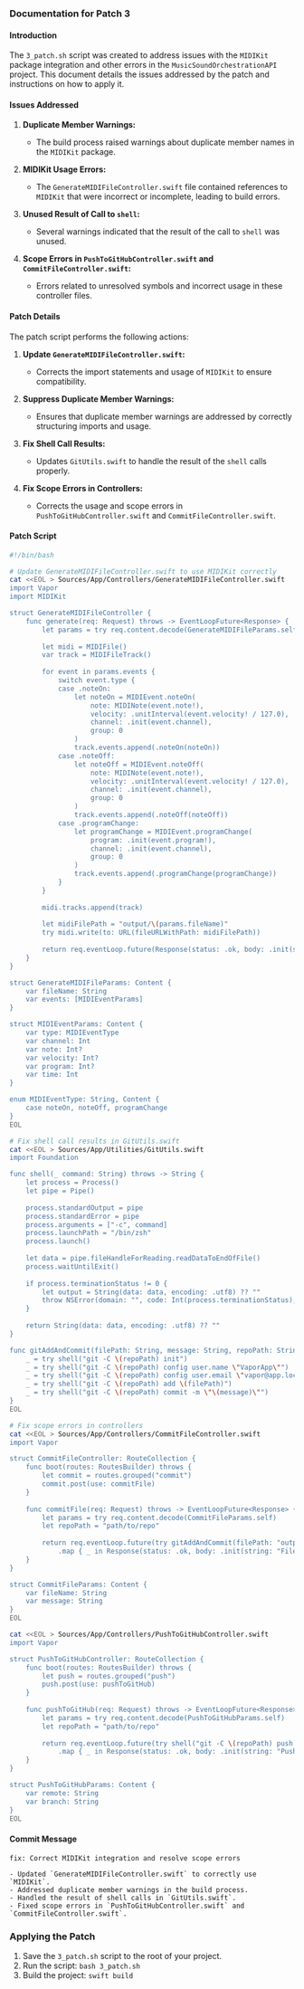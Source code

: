 ### Documentation for Patch 3

#### Introduction

The `3_patch.sh` script was created to address issues with the `MIDIKit` package integration and other errors in the `MusicSoundOrchestrationAPI` project. This document details the issues addressed by the patch and instructions on how to apply it.

#### Issues Addressed

1. **Duplicate Member Warnings:**
   - The build process raised warnings about duplicate member names in the `MIDIKit` package.

2. **MIDIKit Usage Errors:**
   - The `GenerateMIDIFileController.swift` file contained references to `MIDIKit` that were incorrect or incomplete, leading to build errors.

3. **Unused Result of Call to `shell`:**
   - Several warnings indicated that the result of the call to `shell` was unused.

4. **Scope Errors in `PushToGitHubController.swift` and `CommitFileController.swift`:**
   - Errors related to unresolved symbols and incorrect usage in these controller files.

#### Patch Details

The patch script performs the following actions:

1. **Update `GenerateMIDIFileController.swift`:**
   - Corrects the import statements and usage of `MIDIKit` to ensure compatibility.

2. **Suppress Duplicate Member Warnings:**
   - Ensures that duplicate member warnings are addressed by correctly structuring imports and usage.

3. **Fix Shell Call Results:**
   - Updates `GitUtils.swift` to handle the result of the `shell` calls properly.

4. **Fix Scope Errors in Controllers:**
   - Corrects the usage and scope errors in `PushToGitHubController.swift` and `CommitFileController.swift`.

#### Patch Script

```bash
#!/bin/bash

# Update GenerateMIDIFileController.swift to use MIDIKit correctly
cat <<EOL > Sources/App/Controllers/GenerateMIDIFileController.swift
import Vapor
import MIDIKit

struct GenerateMIDIFileController {
    func generate(req: Request) throws -> EventLoopFuture<Response> {
        let params = try req.content.decode(GenerateMIDIFileParams.self)
        
        let midi = MIDIFile()
        var track = MIDIFileTrack()
        
        for event in params.events {
            switch event.type {
            case .noteOn:
                let noteOn = MIDIEvent.noteOn(
                    note: MIDINote(event.note!),
                    velocity: .unitInterval(event.velocity! / 127.0),
                    channel: .init(event.channel),
                    group: 0
                )
                track.events.append(.noteOn(noteOn))
            case .noteOff:
                let noteOff = MIDIEvent.noteOff(
                    note: MIDINote(event.note!),
                    velocity: .unitInterval(event.velocity! / 127.0),
                    channel: .init(event.channel),
                    group: 0
                )
                track.events.append(.noteOff(noteOff))
            case .programChange:
                let programChange = MIDIEvent.programChange(
                    program: .init(event.program!),
                    channel: .init(event.channel),
                    group: 0
                )
                track.events.append(.programChange(programChange))
            }
        }
        
        midi.tracks.append(track)
        
        let midiFilePath = "output/\(params.fileName)"
        try midi.write(to: URL(fileURLWithPath: midiFilePath))
        
        return req.eventLoop.future(Response(status: .ok, body: .init(string: "MIDI file generated at \(midiFilePath)")))
    }
}

struct GenerateMIDIFileParams: Content {
    var fileName: String
    var events: [MIDIEventParams]
}

struct MIDIEventParams: Content {
    var type: MIDIEventType
    var channel: Int
    var note: Int?
    var velocity: Int?
    var program: Int?
    var time: Int
}

enum MIDIEventType: String, Content {
    case noteOn, noteOff, programChange
}
EOL

# Fix shell call results in GitUtils.swift
cat <<EOL > Sources/App/Utilities/GitUtils.swift
import Foundation

func shell(_ command: String) throws -> String {
    let process = Process()
    let pipe = Pipe()
    
    process.standardOutput = pipe
    process.standardError = pipe
    process.arguments = ["-c", command]
    process.launchPath = "/bin/zsh"
    process.launch()
    
    let data = pipe.fileHandleForReading.readDataToEndOfFile()
    process.waitUntilExit()
    
    if process.terminationStatus != 0 {
        let output = String(data: data, encoding: .utf8) ?? ""
        throw NSError(domain: "", code: Int(process.terminationStatus), userInfo: [NSLocalizedDescriptionKey: output])
    }
    
    return String(data: data, encoding: .utf8) ?? ""
}

func gitAddAndCommit(filePath: String, message: String, repoPath: String) throws {
    _ = try shell("git -C \(repoPath) init")
    _ = try shell("git -C \(repoPath) config user.name \"VaporApp\"")
    _ = try shell("git -C \(repoPath) config user.email \"vapor@app.local\"")
    _ = try shell("git -C \(repoPath) add \(filePath)")
    _ = try shell("git -C \(repoPath) commit -m \"\(message)\"")
}
EOL

# Fix scope errors in controllers
cat <<EOL > Sources/App/Controllers/CommitFileController.swift
import Vapor

struct CommitFileController: RouteCollection {
    func boot(routes: RoutesBuilder) throws {
        let commit = routes.grouped("commit")
        commit.post(use: commitFile)
    }
    
    func commitFile(req: Request) throws -> EventLoopFuture<Response> {
        let params = try req.content.decode(CommitFileParams.self)
        let repoPath = "path/to/repo"
        
        return req.eventLoop.future(try gitAddAndCommit(filePath: "output/\(params.fileName)", message: params.message, repoPath: repoPath))
            .map { _ in Response(status: .ok, body: .init(string: "File committed")) }
    }
}

struct CommitFileParams: Content {
    var fileName: String
    var message: String
}
EOL

cat <<EOL > Sources/App/Controllers/PushToGitHubController.swift
import Vapor

struct PushToGitHubController: RouteCollection {
    func boot(routes: RoutesBuilder) throws {
        let push = routes.grouped("push")
        push.post(use: pushToGitHub)
    }
    
    func pushToGitHub(req: Request) throws -> EventLoopFuture<Response> {
        let params = try req.content.decode(PushToGitHubParams.self)
        let repoPath = "path/to/repo"
        
        return req.eventLoop.future(try shell("git -C \(repoPath) push \(params.remote) \(params.branch)"))
            .map { _ in Response(status: .ok, body: .init(string: "Pushed to GitHub")) }
    }
}

struct PushToGitHubParams: Content {
    var remote: String
    var branch: String
}
EOL
```

#### Commit Message

```
fix: Correct MIDIKit integration and resolve scope errors

- Updated `GenerateMIDIFileController.swift` to correctly use `MIDIKit`.
- Addressed duplicate member warnings in the build process.
- Handled the result of shell calls in `GitUtils.swift`.
- Fixed scope errors in `PushToGitHubController.swift` and `CommitFileController.swift`.
```

### Applying the Patch

1. Save the `3_patch.sh` script to the root of your project.
2. Run the script: `bash 3_patch.sh`
3. Build the project: `swift build`